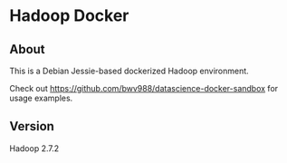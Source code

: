 # Hadoop Docker

## About

This is a Debian Jessie-based dockerized Hadoop environment.

Check out <https://github.com/bwv988/datascience-docker-sandbox> for usage examples.

## Version

Hadoop 2.7.2
